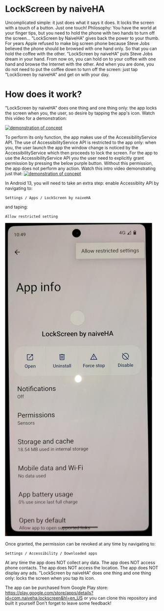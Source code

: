 # LockScreen by naiveHA
Uncomplicated simple: it just does what it says it does. It locks the screen with a touch of a button. Just one touch!
Philosophy: You have the world at your finger tips, but you need to hold the phone with two hands to turn off the screen... "LockScreen by NaiveHA" gives back the power to your thumb. For years Apple refused to make big screen phone because Steve Jobs believed the phone should be browsed with one hand only. So that you can hold the coffee with the other. "LockScreen by naiveHA" puts Steve Jobs dream in your hand. From now on, you can hold on to your coffee with one hand and browse the Internet with the other. And when you are done, you do not need to put the coffee down to turn off the screen: just tap "LockScreen by naiveHA" and get on with your day.

# How does it work?
"LockScreen by naiveHA" does one thing and one thing only: the app locks the screen when you, the user, so desire by tapping the app's icon.
Watch this video for a demonstration:

[![demonstration of concept](https://img.youtube.com/vi/IMocmDyAMuE/0.jpg)](https://www.youtube.com/watch?v=IMocmDyAMuE)

To perform its only function, the app makes use of the AccessibilityService API. The use of AccessibilityService API is restricted to the app only: when you, the user launch the app the window change is noticed by the AccessibilityService which then proceeds to lock the screen.
For the app to use the AccessibilityService API you the user need to explicitly grant permission by pressing the below purple button. Without this permission, the app does not perform any action. Watch this intro video demonstrating just that:
[![demonstration of concept](https://img.youtube.com/vi/Pm_u0AZ_oa8/0.jpg)](https://www.youtube.com/watch?v=Pm_u0AZ_oa8)

In Android 13, you will need to take an extra step: enable Accessiblity API by navigating to:
```
Settings / Apps / LockScreen by naiveHA
```
and taping:
```
Allow restricted setting
```
![Android 13](https://raw.githubusercontent.com/naive-HA/LockScreen/master/IMG_20230416_105446.jpg)

Once granted, the permission can be revoked at any time by navigating to:
```
Settings / Accessibility / Downloaded apps
```
At any time the app does NOT collect any data. The app does NOT access phone contacts. The app does NOT access the location. The app does NOT display any ads. "LockScreen by naiveHA" does one thing and one thing only: locks the screen when you tap its icon.

The app can be purchased from Google Play store:
https://play.google.com/store/apps/details?id=com.naiveha.lockscreen&hl=en_US
or you can clone this repository and built it yourself
Don't forget to leave some feedback!
